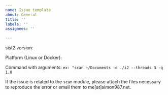 ```yaml
---
name: Issue template
about: General
title: ''
labels: ''
assignees: ''

---
```


sist2 version:

Platform (Linux or Docker):

Command with arguments:  `ex: "scan ~/Documents -o ./i2 --threads 3 -q 1.0`

If the issue is related to the `scan` module, please attach the files necessary to reproduce the error or email them to me[at]simon987.net.
